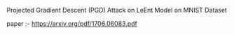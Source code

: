 Projected Gradient Descent (PGD) Attack on LeEnt Model on MNIST Dataset

paper :- https://arxiv.org/pdf/1706.06083.pdf
